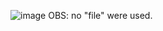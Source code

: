 ![image](https://user-images.githubusercontent.com/121132275/222573190-b91943aa-7dbe-4fd5-9533-65eeb4e5f91a.png)
OBS: no "file" were used.
